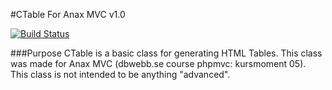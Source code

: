 #CTable For Anax MVC v1.0

[![Build Status](https://travis-ci.org/anwebzone/CTable.svg?branch=master)](https://travis-ci.org/anwebzone/CTable)

###Purpose
CTable is a basic class for generating HTML Tables. This class was made for Anax MVC (dbwebb.se course phpmvc: kursmoment 05).
This class is not intended to be anything "advanced". 


